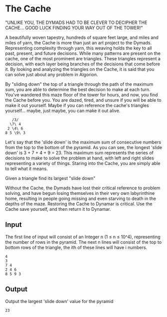 # The Cache

"UNLIKE YOU, THE DYMADS HAD TO BE CLEVER TO DECIPHER THE CACHE... GOOD LUCK FINDING YOUR WAY OUT OF THE TOWER!"

A beautifully woven tapestry, hundreds of square feet large, and miles and miles of yarn, the Cache is more than just an art project to the Dymads. Representing complexity through yarn, this weaving holds the key to all past, present, and future decisions. While many patterns are present on the cache, one of the most prominent are triangles. These triangles represent a decision, with each layer being branches of the decisions that come before it. By looking and analyzing the triangles on the Cache, it is said that you can solve just about any problem in Algorion.

By "sliding down" the top of a triangle through the path of the maximum sum, you are able to determine the best decision to make at each turn. You've wandered this maze floor of the tower for hours, and now, you find the Cache before you. You are dazed, tired, and unsure if you will be able to make it out yourself. Maybe if you can reference the cache's triangles yourself... maybe, just maybe, you can make it out alive.

```
   /3/
  \7\ 4
 2 \4\ 6
8 5 \9\ 3
```

Let's say that the 'slide down' is the maximum sum of consecutive numbers from the top to the bottom of the pyramid. As you can see, the longest 'slide down' is 3 + 7 + 4 + 9 = 23. This maximum sum represents the series of decisions to make to solve the problem at hand, with left and right slides representing a variety of things. Staring into the Cache, you are simply able to tell what it means.

Given a triangle find its largest "slide down"

Without the Cache, the Dymads have lost their critical reference to problem solving, and have begun losing themselves in their very own labyrinthine home, resulting in people going missing and even starving to death in the depths of the maze. Restoring the Cache to Dynamar is critical. Use the Cache save yourself, and then return it to Dynamar.

## Input

The first line of input will consist of an Integer n (1 ≤ n ≤ 10^4), representing the number of rows in the pyramid.
The next n lines will consist of the top to bottom rows of the triangle, the ith of these lines will have i numbers.

```
4
3
7 4
2 4 6
8 5 9 3
```

## Output

Output the largest 'slide down' value for the pyramid

```
23
```
